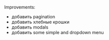 Improvements:<br>

- добавить pagination<br>
- добавить хлебные крошки<br>
- добавить modals<br>
- добавить some simple and dropdown menu<br>
